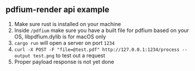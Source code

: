 ## pdfium-render api example

1. Make sure rust is installed on your machine
2. Inside `/pdfium` make sure you have a built file for pdfium based on your OS, libpdfium.dylib is for macOS only
3. `cargo run` will open a server on port `1234`
4. ```curl -X POST -F "file=@test.pdf" http://127.0.0.1:1234/process --output test.png``` to test out a request
5. Proper payload response is not yet done
